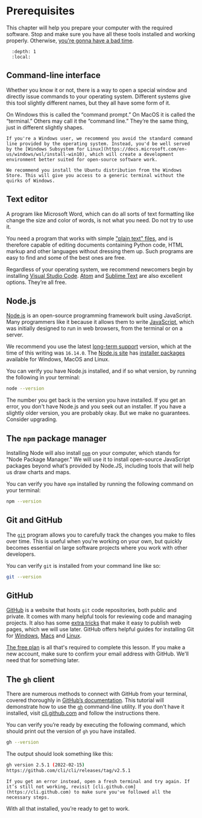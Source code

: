 ```{include} _templates/nav.html

```

# Prerequisites

This chapter will help you prepare your computer with the required software. Stop and make sure you have all these tools installed and working properly. Otherwise, [you're gonna have a bad time](https://www.youtube.com/watch?v=ynxPshq8ERo).

```{contents} Sections
  :depth: 1
  :local:
```

## Command-line interface

Whether you know it or not, there is a way to open a special window and directly issue commands to your operating system. Different systems give this tool slightly different names, but they all have some form of it.

On Windows this is called the “command prompt.” On MacOS it is called the “terminal.” Others may call it the “command line.” They’re the same thing, just in different slightly shapes.

```{note}
If you're a Windows user, we recommend you avoid the standard command line provided by the operating system. Instead, you'd be well served by the [Windows Subsystem for Linux](https://docs.microsoft.com/en-us/windows/wsl/install-win10), which will create a development environment better suited for open-source software work.

We recommend you install the Ubuntu distribution from the Windows Store. This will give you access to a generic terminal without the quirks of Windows.
```

## Text editor

A program like Microsoft Word, which can do all sorts of text formatting like change the size and color of words, is not what you need. Do not try to use it.

You need a program that works with simple ["plain text" files](https://en.wikipedia.org/wiki/Text_file), and is therefore capable of editing documents containing Python code, HTML markup and other languages without dressing them up. Such programs are easy to find and some of the best ones are free.

Regardless of your operating system, we recommend newcomers begin by installing [Visual Studio Code](https://code.visualstudio.com/). [Atom](https://atom.io) and [Sublime Text](https://www.sublimetext.com/) are also excellent options. They’re all free.

## Node.js

[Node.js](https://nodejs.org/en/) is an open-source programming framework built using JavaScript. Many programmers like it because it allows them to write [JavaScript](https://en.wikipedia.org/wiki/JavaScript), which was initially designed to run in web browsers, from the terminal or on a server.

We recommend you use the latest [long-term support](https://en.wikipedia.org/wiki/Long-term_support) version, which at the time of this writing was `16.14.0`. The [Node.js site](https://nodejs.org) has [installer packages](https://nodejs.org/en/download/) available for Windows, MacOS and Linux.

You can verify you have Node.js installed, and if so what version, by running the following in your terminal:

```bash
node --version
```

The number you get back is the version you have installed. If you get an error, you don't have Node.js and you seek out an installer. If you have a slightly older version, you are probably okay. But we make no guarantees. Consider upgrading.

## The `npm` package manager

Installing Node will also install [`npm`](<https://en.wikipedia.org/wiki/Npm_(software)>) on your computer, which stands for "Node Package Manager." We will use it to install open-source JavaScript packages beyond what’s provided by Node.JS, including tools that will help us draw charts and maps.

You can verify you have `npm` installed by running the following command on your terminal:

```bash
npm --version
```

## Git and GitHub

The [`git`](http://git-scm.com/) program allows you to carefully track the changes you make to files over time. This is useful when you're working on your own, but quickly becomes essential on large software projects where you work with other developers.

You can verify `git` is installed from your command line like so:

```bash
git --version
```

## GitHub

[GitHub](https://github.com/) is a website that hosts `git` code repositories, both public and private. It comes with many helpful tools for reviewing code and managing projects. It also has some [extra tricks](http://pages.github.com/) that make it easy to publish web pages, which we will use later. GitHub offers helpful guides for installing Git for [Windows](https://help.github.com/articles/set-up-git#platform-windows), [Macs](https://help.github.com/articles/set-up-git#platform-mac) and [Linux](https://help.github.com/articles/set-up-git#platform-linux).

[The free plan](https://github.com/pricing) is all that's required to complete this lesson. If you make a new account, make sure to confirm your email address with GitHub. We'll need that for something later.

## The `gh` client

There are numerous methods to connect with GitHub from your terminal, covered thoroughly in [GitHub’s documentation](https://docs.github.com/en/repositories/creating-and-managing-repositories/cloning-a-repository). This tutorial will demonstrate how to use the [`gh`](https://cli.github.com/) command-line utility. If you don't have it installed, visit [cli.github.com](https://cli.github.com/) and follow the instructions there.

You can verify you’re ready by executing the following command, which should print out the version of `gh` you have installed.

```bash
gh --version
```

The output should look something like this:

```bash
gh version 2.5.1 (2022-02-15)
https://github.com/cli/cli/releases/tag/v2.5.1
```

```{note}
If you get an error instead, open a fresh terminal and try again. If it’s still not working, revisit [cli.github.com](https://cli.github.com) to make sure you've followed all the necessary steps.
```

With all that installed, you’re ready to get to work.
